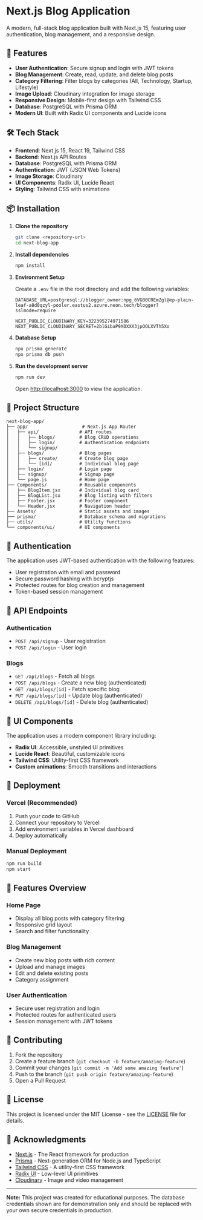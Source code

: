 # Next.js Blog Application

A modern, full-stack blog application built with Next.js 15, featuring user authentication, blog management, and a responsive design.

## 🚀 Features

- **User Authentication**: Secure signup and login with JWT tokens
- **Blog Management**: Create, read, update, and delete blog posts
- **Category Filtering**: Filter blogs by categories (All, Technology, Startup, Lifestyle)
- **Image Upload**: Cloudinary integration for image storage
- **Responsive Design**: Mobile-first design with Tailwind CSS
- **Database**: PostgreSQL with Prisma ORM
- **Modern UI**: Built with Radix UI components and Lucide icons

## 🛠️ Tech Stack

- **Frontend**: Next.js 15, React 19, Tailwind CSS
- **Backend**: Next.js API Routes
- **Database**: PostgreSQL with Prisma ORM
- **Authentication**: JWT (JSON Web Tokens)
- **Image Storage**: Cloudinary
- **UI Components**: Radix UI, Lucide React
- **Styling**: Tailwind CSS with animations

## 📦 Installation

1. **Clone the repository**
   ```bash
   git clone <repository-url>
   cd next-blog-app
   ```

2. **Install dependencies**
   ```bash
   npm install
   ```

3. **Environment Setup**
   
   Create a `.env` file in the root directory and add the following variables:
   ```env
   DATABASE_URL=postgresql://blogger_owner:npg_6VGB0CREmZgl@ep-plain-leaf-a8d0qzyl-pooler.eastus2.azure.neon.tech/blogger?sslmode=require
   
   NEXT_PUBLIC_CLOUDINARY_KEY=322395274971586
   NEXT_PUBLIC_CLOUDINARY_SECRET=2blGibaP9XDXXX3jpOOLXVTh5Xo
   ```

4. **Database Setup**
   ```bash
   npx prisma generate
   npx prisma db push
   ```

5. **Run the development server**
   ```bash
   npm run dev
   ```

   Open [http://localhost:3000](http://localhost:3000) to view the application.

## 📁 Project Structure

```
next-blog-app/
├── app/                    # Next.js App Router
│   ├── api/               # API routes
│   │   ├── blogs/         # Blog CRUD operations
│   │   ├── login/         # Authentication endpoints
│   │   └── signup/        
│   ├── blogs/             # Blog pages
│   │   ├── create/        # Create blog page
│   │   └── [id]/          # Individual blog page
│   ├── login/             # Login page
│   ├── signup/            # Signup page
│   └── page.js            # Home page
├── Components/            # Reusable components
│   ├── BlogItem.jsx       # Individual blog card
│   ├── BlogList.jsx       # Blog listing with filters
│   ├── Footer.jsx         # Footer component
│   └── Header.jsx         # Navigation header
├── Assets/                # Static assets and images
├── prisma/                # Database schema and migrations
├── utils/                 # Utility functions
└── components/ui/         # UI components
```

## 🔐 Authentication

The application uses JWT-based authentication with the following features:
- User registration with email and password
- Secure password hashing with bcryptjs
- Protected routes for blog creation and management
- Token-based session management

## 📝 API Endpoints

### Authentication
- `POST /api/signup` - User registration
- `POST /api/login` - User login

### Blogs
- `GET /api/blogs` - Fetch all blogs
- `POST /api/blogs` - Create a new blog (authenticated)
- `GET /api/blogs/[id]` - Fetch specific blog
- `PUT /api/blogs/[id]` - Update blog (authenticated)
- `DELETE /api/blogs/[id]` - Delete blog (authenticated)

## 🎨 UI Components

The application uses a modern component library including:
- **Radix UI**: Accessible, unstyled UI primitives
- **Lucide React**: Beautiful, customizable icons
- **Tailwind CSS**: Utility-first CSS framework
- **Custom animations**: Smooth transitions and interactions

## 🚀 Deployment

### Vercel (Recommended)
1. Push your code to GitHub
2. Connect your repository to Vercel
3. Add environment variables in Vercel dashboard
4. Deploy automatically

### Manual Deployment
```bash
npm run build
npm start
```

## 📱 Features Overview

### Home Page
- Display all blog posts with category filtering
- Responsive grid layout
- Search and filter functionality

### Blog Management
- Create new blog posts with rich content
- Upload and manage images
- Edit and delete existing posts
- Category assignment

### User Authentication
- Secure user registration and login
- Protected routes for authenticated users
- Session management with JWT tokens

## 🤝 Contributing

1. Fork the repository
2. Create a feature branch (`git checkout -b feature/amazing-feature`)
3. Commit your changes (`git commit -m 'Add some amazing feature'`)
4. Push to the branch (`git push origin feature/amazing-feature`)
5. Open a Pull Request

## 📄 License

This project is licensed under the MIT License - see the [LICENSE](LICENSE) file for details.

## 🙏 Acknowledgments

- [Next.js](https://nextjs.org/) - The React framework for production
- [Prisma](https://prisma.io/) - Next-generation ORM for Node.js and TypeScript
- [Tailwind CSS](https://tailwindcss.com/) - A utility-first CSS framework
- [Radix UI](https://radix-ui.com/) - Low-level UI primitives
- [Cloudinary](https://cloudinary.com/) - Image and video management

---

**Note:** This project was created for educational purposes. The database credentials shown are for demonstration only and should be replaced with your own secure credentials in production.
